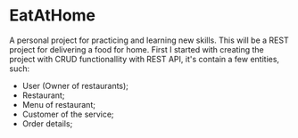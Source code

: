# EatAtHome
A personal project for practicing and learning new skills. This will be a REST project for delivering a food for home. 
First I started with creating the project with CRUD functionallity with REST API, it's contain a few entities, such:

  - User (Owner of restaurants);
  - Restaurant;
  - Menu of restaurant;
  - Customer of the service;
  - Order details;

